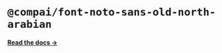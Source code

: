 # `@compai/font-noto-sans-old-north-arabian`

[**Read the docs &rarr;**](https://components.ai/docs/typefaces/noto-sans-old-north-arabian)
